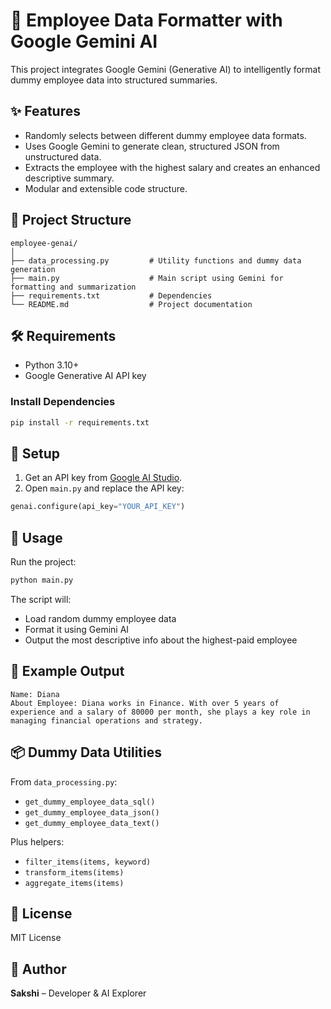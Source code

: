 # 💼 Employee Data Formatter with Google Gemini AI

This project integrates Google Gemini (Generative AI) to intelligently format dummy employee data into structured summaries.

## ✨ Features

- Randomly selects between different dummy employee data formats.
- Uses Google Gemini to generate clean, structured JSON from unstructured data.
- Extracts the employee with the highest salary and creates an enhanced descriptive summary.
- Modular and extensible code structure.

## 📁 Project Structure

```
employee-genai/
│
├── data_processing.py         # Utility functions and dummy data generation
├── main.py                    # Main script using Gemini for formatting and summarization
├── requirements.txt           # Dependencies
└── README.md                  # Project documentation
```

## 🛠️ Requirements

- Python 3.10+
- Google Generative AI API key

### Install Dependencies

```bash
pip install -r requirements.txt
```

## 🔐 Setup

1. Get an API key from [Google AI Studio](https://makersuite.google.com/app/apikey).
2. Open `main.py` and replace the API key:

```python
genai.configure(api_key="YOUR_API_KEY")
```

## 🚀 Usage

Run the project:

```bash
python main.py
```

The script will:
- Load random dummy employee data
- Format it using Gemini AI
- Output the most descriptive info about the highest-paid employee

## 📄 Example Output

```text
Name: Diana
About Employee: Diana works in Finance. With over 5 years of experience and a salary of 80000 per month, she plays a key role in managing financial operations and strategy.
```

## 📦 Dummy Data Utilities

From `data_processing.py`:
- `get_dummy_employee_data_sql()`
- `get_dummy_employee_data_json()`
- `get_dummy_employee_data_text()`

Plus helpers:
- `filter_items(items, keyword)`
- `transform_items(items)`
- `aggregate_items(items)`

## 📜 License

MIT License

## 🙌 Author

**Sakshi** – Developer & AI Explorer